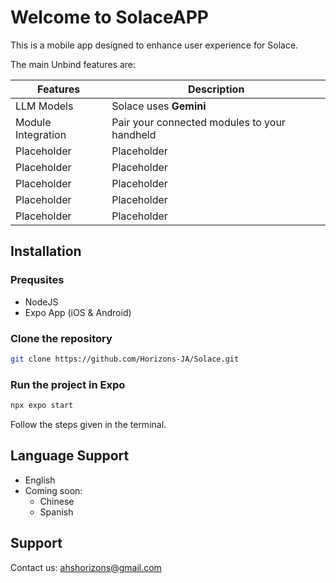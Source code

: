 # Welcome to SolaceAPP

This is a mobile app designed to enhance user experience for Solace.

The main Unbind features are:

| Features     | Description                                                                                                                                  |
| ------------ | -------------------------------------------------------------------------------------------------------------------------------------------- |
| LLM Models   | Solace uses **Gemini**                                                                                                                       |
| Module Integration | Pair your connected modules to your handheld                                                                                             |
| Placeholder  | Placeholder                                                                                                                                  |
| Placeholder  | Placeholder                                                                                                                                  |
| Placeholder  | Placeholder                                                                                                                                  |
| Placeholder  | Placeholder                                                                                                                                  |
| Placeholder  | Placeholder                                                                                                                                  |

## Installation

### Prequsites

- NodeJS
- Expo App (iOS & Android)

### Clone the repository

```bash
git clone https://github.com/Horizons-JA/Solace.git
```

### Run the project in Expo

```bash
npx expo start
```

Follow the steps given in the terminal.

## Language Support

- English
- Coming soon:
  - Chinese
  - Spanish

## Support

Contact us: ahshorizons@gmail.com
